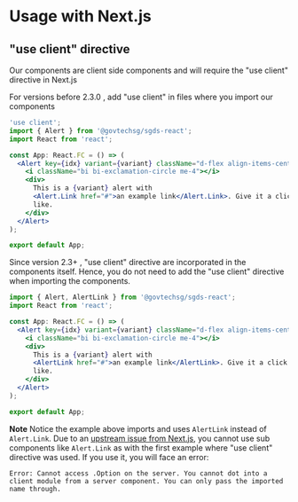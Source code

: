 # Usage with Next.js

## "use client" directive

Our components are client side components and will require the "use client" directive in Next.js

For versions before 2.3.0 , add "use client" in files where you import our components

```jsx
'use client';
import { Alert } from '@govtechsg/sgds-react';
import React from 'react';

const App: React.FC = () => (
  <Alert key={idx} variant={variant} className="d-flex align-items-center">
    <i className="bi bi-exclamation-circle me-4"></i>
    <div>
      This is a {variant} alert with
      <Alert.Link href="#">an example link</Alert.Link>. Give it a click if you
      like.
    </div>
  </Alert>
);

export default App;
```

Since version 2.3+ , "use client" directive are incorporated in the components itself. Hence, you do not need to add the "use client" directive when importing the components. 

```jsx
import { Alert, AlertLink } from '@govtechsg/sgds-react';
import React from 'react';

const App: React.FC = () => (
  <Alert key={idx} variant={variant} className="d-flex align-items-center">
    <i className="bi bi-exclamation-circle me-4"></i>
    <div>
      This is a {variant} alert with
      <AlertLink href="#">an example link</AlertLink>. Give it a click if you
      like.
    </div>
  </Alert>
);

export default App;
```

**Note** Notice the example above imports and uses `AlertLink` instead of `Alert.Link`. Due to an [upstream issue from Next.js](https://github.com/vercel/next.js/issues/51593), you cannot use sub components like `Alert.Link` as with the first example where "use client" directive was used. If you use it, you will face an error:

`Error: Cannot access .Option on the server. You cannot dot into a client module from a server component. You can only pass the imported name through.` 